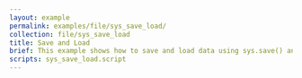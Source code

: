 ```yaml
---
layout: example
permalink: examples/file/sys_save_load/
collection: file/sys_save_load
title: Save and Load
brief: This example shows how to save and load data using sys.save() and sys.load()
scripts: sys_save_load.script
---
```

